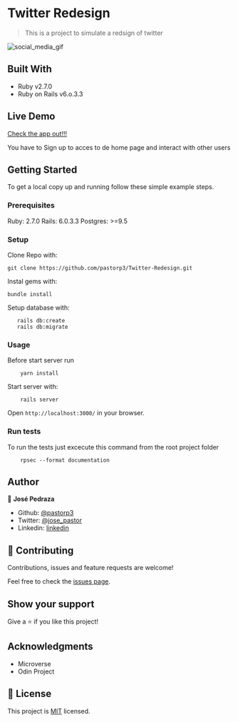 # Twitter Redesign

> This is a project to simulate a redsign of twitter 

![social_media_gif](https://media1.tenor.com/images/a8e963f6d83f61bf82c90f5a8c2a26b5/tenor.gif?itemid=15614780)

## Built With

- Ruby v2.7.0
- Ruby on Rails v6.o.3.3

## Live Demo

[Check the app out!!!](https://fast-eyrie-13626.herokuapp.com/)

You have to Sign up to acces to de home page and interact with other users


## Getting Started

To get a local copy up and running follow these simple example steps.

### Prerequisites

Ruby: 2.7.0
Rails: 6.0.3.3
Postgres: >=9.5

### Setup
Clone Repo with:
```
git clone https://github.com/pastorp3/Twitter-Redesign.git
```


Instal gems with:

```
bundle install
```

Setup database with:

```
   rails db:create
   rails db:migrate
```

### Usage
Before start server run 

```
    yarn install
```

Start server with:

```
    rails server
```

Open `http://localhost:3000/` in your browser.

### Run tests

To run the tests just excecute this command from the root project folder

```
    rpsec --format documentation
```


## Author

👤 **José Pedraza**

- Github: [@pastorp3](https://github.com/pastorp3)
- Twitter: [@jose_pastor](https://twitter.com/jose_pastorp3 )
- Linkedin: [linkedin](https://www.linkedin.com/in/jos%C3%A9-pedraza-acevedo-ab700a1a9/)

## 🤝 Contributing

Contributions, issues and feature requests are welcome!

Feel free to check the [issues page](issues/).

## Show your support

Give a ⭐️ if you like this project!

## Acknowledgments

- Microverse
- Odin Project

## 📝 License

This project is [MIT](https://opensource.org/licenses/MIT) licensed.
